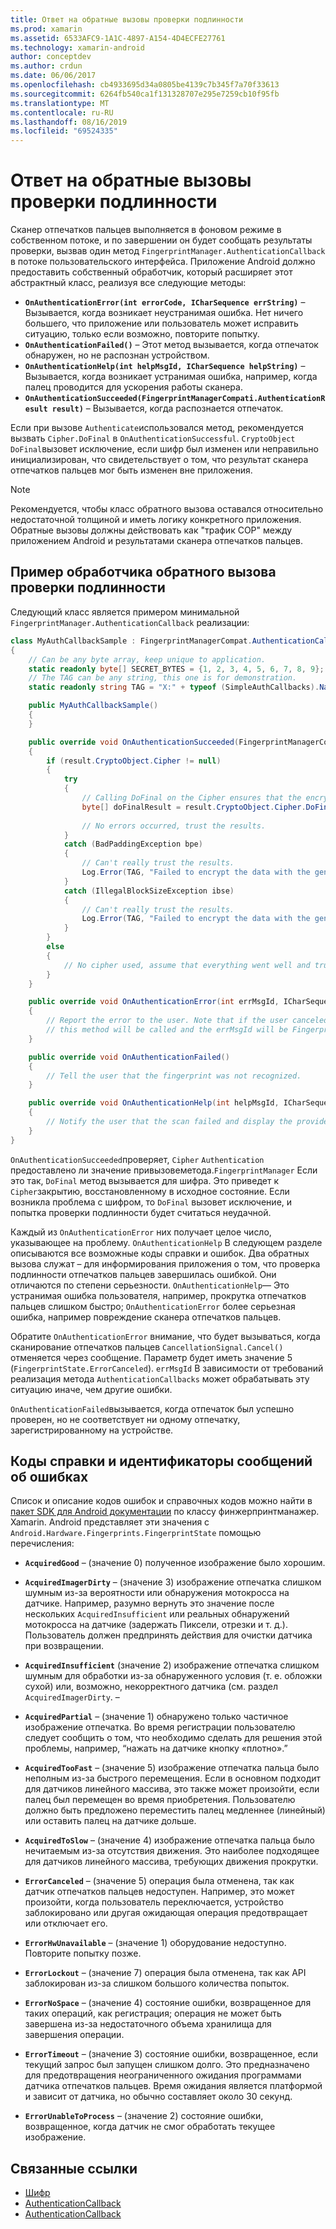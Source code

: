 ```yaml
---
title: Ответ на обратные вызовы проверки подлинности
ms.prod: xamarin
ms.assetid: 6533AFC9-1A1C-4897-A154-4D4ECFE27761
ms.technology: xamarin-android
author: conceptdev
ms.author: crdun
ms.date: 06/06/2017
ms.openlocfilehash: cb4933695d34a0805be4139c7b345f7a70f33613
ms.sourcegitcommit: 6264fb540ca1f131328707e295e7259cb10f95fb
ms.translationtype: MT
ms.contentlocale: ru-RU
ms.lasthandoff: 08/16/2019
ms.locfileid: "69524335"
---
```

# <a name="responding-to-authentication-callbacks"></a>Ответ на обратные вызовы проверки подлинности

Сканер отпечатков пальцев выполняется в фоновом режиме в собственном потоке, и по завершении он будет сообщать результаты проверки, вызвав один метод `FingerprintManager.AuthenticationCallback` в потоке пользовательского интерфейса. Приложение Android должно предоставить собственный обработчик, который расширяет этот абстрактный класс, реализуя все следующие методы:

* **`OnAuthenticationError(int errorCode, ICharSequence errString)`** &ndash; Вызывается, когда возникает неустранимая ошибка. Нет ничего большего, что приложение или пользователь может исправить ситуацию, только если возможно, повторите попытку.
* **`OnAuthenticationFailed()`** &ndash; Этот метод вызывается, когда отпечаток обнаружен, но не распознан устройством.
* **`OnAuthenticationHelp(int helpMsgId, ICharSequence helpString)`** &ndash; Вызывается, когда возникает устранимая ошибка, например, когда палец проводится для ускорения работы сканера.
* **`OnAuthenticationSucceeded(FingerprintManagerCompati.AuthenticationResult result)`** &ndash; Вызывается, когда распознается отпечаток.

Если при вызове `Authenticate`использовался метод, рекомендуется вызвать `Cipher.DoFinal` в `OnAuthenticationSuccessful`. `CryptoObject`
`DoFinal`вызовет исключение, если шифр был изменен или неправильно инициализирован, что свидетельствует о том, что результат сканера отпечатков пальцев мог быть изменен вне приложения.


> [!NOTE]
> Рекомендуется, чтобы класс обратного вызова оставался относительно недостаточной толщиной и иметь логику конкретного приложения. Обратные вызовы должны действовать как "трафик COP" между приложением Android и результатами сканера отпечатков пальцев.

## <a name="a-sample-authentication-callback-handler"></a>Пример обработчика обратного вызова проверки подлинности

Следующий класс является примером минимальной `FingerprintManager.AuthenticationCallback` реализации: 

```csharp
class MyAuthCallbackSample : FingerprintManagerCompat.AuthenticationCallback
{
    // Can be any byte array, keep unique to application.
    static readonly byte[] SECRET_BYTES = {1, 2, 3, 4, 5, 6, 7, 8, 9};
    // The TAG can be any string, this one is for demonstration.
    static readonly string TAG = "X:" + typeof (SimpleAuthCallbacks).Name;

    public MyAuthCallbackSample()
    {
    }

    public override void OnAuthenticationSucceeded(FingerprintManagerCompat.AuthenticationResult result)
    {
        if (result.CryptoObject.Cipher != null) 
        {
            try
            {
                // Calling DoFinal on the Cipher ensures that the encryption worked.
                byte[] doFinalResult = result.CryptoObject.Cipher.DoFinal(SECRET_BYTES);
    
                // No errors occurred, trust the results.              
            }
            catch (BadPaddingException bpe)
            {
                // Can't really trust the results.
                Log.Error(TAG, "Failed to encrypt the data with the generated key." + bpe);
            }
            catch (IllegalBlockSizeException ibse)
            {
                // Can't really trust the results.
                Log.Error(TAG, "Failed to encrypt the data with the generated key." + ibse);
            }
        }
        else
        {
            // No cipher used, assume that everything went well and trust the results.
        }
    }

    public override void OnAuthenticationError(int errMsgId, ICharSequence errString)
    {
        // Report the error to the user. Note that if the user canceled the scan,
        // this method will be called and the errMsgId will be FingerprintState.ErrorCanceled.
    }

    public override void OnAuthenticationFailed()
    {
        // Tell the user that the fingerprint was not recognized.
    }

    public override void OnAuthenticationHelp(int helpMsgId, ICharSequence helpString)
    {
        // Notify the user that the scan failed and display the provided hint.
    }
}
```

`OnAuthenticationSucceeded`проверяет, `Cipher` `Authentication` предоставлено ли значение привызовеметода.`FingerprintManager` Если это так, `DoFinal` метод вызывается для шифра. Это приведет к `Cipher`закрытию, восстановленному в исходное состояние. Если возникла проблема с шифром, то `DoFinal` вызовет исключение, и попытка проверки подлинности будет считаться неудачной.

Каждый из `OnAuthenticationError` них получает целое число, указывающее на проблему. `OnAuthenticationHelp` В следующем разделе описываются все возможные коды справки и ошибок. Два обратных вызова служат &ndash; для информирования приложения о том, что проверка подлинности отпечатков пальцев завершилась ошибкой. Они отличаются по степени серьезности. `OnAuthenticationHelp`— Это устранимая ошибка пользователя, например, прокрутка отпечатков пальцев слишком быстро; `OnAuthenticationError` более серьезная ошибка, например повреждение сканера отпечатков пальцев.

Обратите `OnAuthenticationError` внимание, что будет вызываться, когда сканирование отпечатков пальцев `CancellationSignal.Cancel()` отменяется через сообщение. Параметр будет иметь значение 5 (`FingerprintState.ErrorCanceled`). `errMsgId` В зависимости от требований реализация метода `AuthenticationCallbacks` может обрабатывать эту ситуацию иначе, чем другие ошибки. 

`OnAuthenticationFailed`вызывается, когда отпечаток был успешно проверен, но не соответствует ни одному отпечатку, зарегистрированному на устройстве. 

## <a name="help-codes-and-error-message-ids"></a>Коды справки и идентификаторы сообщений об ошибках 

Список и описание кодов ошибок и справочных кодов можно найти в [пакет SDK для Android документации](https://developer.android.com/reference/android/hardware/fingerprint/FingerprintManager.html#FINGERPRINT_ACQUIRED_GOOD) по классу финжерпринтманажер. Xamarin. Android представляет эти значения с `Android.Hardware.Fingerprints.FingerprintState` помощью перечисления:


- **`AcquiredGood`** &ndash; (значение 0) полученное изображение было хорошим.


- **`AcquiredImagerDirty`** &ndash; (значение 3) изображение отпечатка слишком шумным из-за вероятности или обнаружения мотокросса на датчике. Например, разумно вернуть это значение после нескольких `AcquiredInsufficient` или реальных обнаружений мотокросса на датчике (задержать Пиксели, отрезки и т. д.). Пользователь должен предпринять действия для очистки датчика при возвращении.


- **`AcquiredInsufficient`** (значение 2) изображение отпечатка слишком шумным для обработки из-за обнаруженного условия (т. е. обложки сухой) или, возможно, некорректного датчика (см. раздел `AcquiredImagerDirty`. &ndash;



- **`AcquiredPartial`** &ndash; (значение 1) обнаружено только частичное изображение отпечатка. Во время регистрации пользователю следует сообщить о том, что необходимо сделать для решения этой проблемы, например, &ldquo;нажать на датчике кнопку «плотно».&rdquo;



- **`AcquiredTooFast`** &ndash; (значение 5) изображение отпечатка пальца было неполным из-за быстрого перемещения. Если в основном подходит для датчиков линейного массива, это также может произойти, если палец был перемещен во время приобретения. Пользователю должно быть предложено переместить палец медленнее (линейный) или оставить палец на датчике дольше.




- **`AcquiredToSlow`** &ndash; (значение 4) изображение отпечатка пальца было нечитаемым из-за отсутствия движения. Это наиболее подходящее для датчиков линейного массива, требующих движения прокрутки.



- **`ErrorCanceled`** &ndash; (значение 5) операция была отменена, так как датчик отпечатков пальцев недоступен. Например, это может произойти, когда пользователь переключается, устройство заблокировано или другая ожидающая операция предотвращает или отключает его.



- **`ErrorHwUnavailable`** &ndash; (значение 1) оборудование недоступно. Повторите попытку позже.




- **`ErrorLockout`** &ndash; (значение 7) операция была отменена, так как API заблокирован из-за слишком большого количества попыток.




- **`ErrorNoSpace`** &ndash; (значение 4) состояние ошибки, возвращенное для таких операций, как регистрация; операция не может быть завершена из-за недостаточного объема хранилища для завершения операции.



- **`ErrorTimeout`** &ndash; (значение 3) состояние ошибки, возвращенное, если текущий запрос был запущен слишком долго. Это предназначено для предотвращения неограниченного ожидания программами датчика отпечатков пальцев. Время ожидания является платформой и зависит от датчика, но обычно составляет около 30 секунд.



- **`ErrorUnableToProcess`** &ndash; (значение 2) состояние ошибки, возвращенное, когда датчик не смог обработать текущее изображение.



## <a name="related-links"></a>Связанные ссылки

- [Шифр](https://docs.oracle.com/javase/7/docs/api/javax/crypto/Cipher.html)
- [AuthenticationCallback](https://developer.android.com/reference/android/hardware/fingerprint/FingerprintManager.AuthenticationCallback.html)
- [AuthenticationCallback](https://developer.android.com/reference/android/support/v4/hardware/fingerprint/FingerprintManagerCompat.AuthenticationCallback.html)
